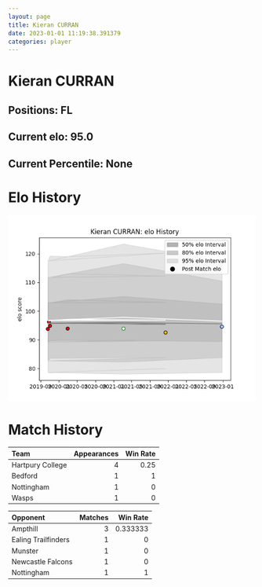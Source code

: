 ```yaml
---  
layout: page  
title: Kieran CURRAN  
date: 2023-01-01 11:19:38.391379  
categories: player  
---
```

# Kieran CURRAN

## Positions: FL

## Current elo: 95.0

## Current Percentile: None

# Elo History


![elo history](history_KieranCURRAN.png)
# Match History


| Team             |   Appearances |   Win Rate |
|:-----------------|--------------:|-----------:|
| Hartpury College |             4 |       0.25 |
| Bedford          |             1 |       1    |
| Nottingham       |             1 |       0    |
| Wasps            |             1 |       0    |

| Opponent            |   Matches |   Win Rate |
|:--------------------|----------:|-----------:|
| Ampthill            |         3 |   0.333333 |
| Ealing Trailfinders |         1 |   0        |
| Munster             |         1 |   0        |
| Newcastle Falcons   |         1 |   0        |
| Nottingham          |         1 |   1        |